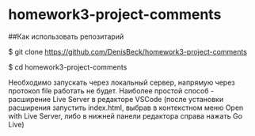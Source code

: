 # homework3-project-comments

##Как использовать репозитарий

$ git clone https://github.com/DenisBeck/homework3-project-comments

$ cd homework3-project-comments

Необходимо запускать через локальный сервер, напрямую через протокол file работать не будет.
Наиболее простой способ - расширение Live Server в редакторе VSCode (после установки расширения запустить index.html, выбрав в контекстном меню Open with Live Server, либо в нижней панели редактора справа нажать Go Live) 
